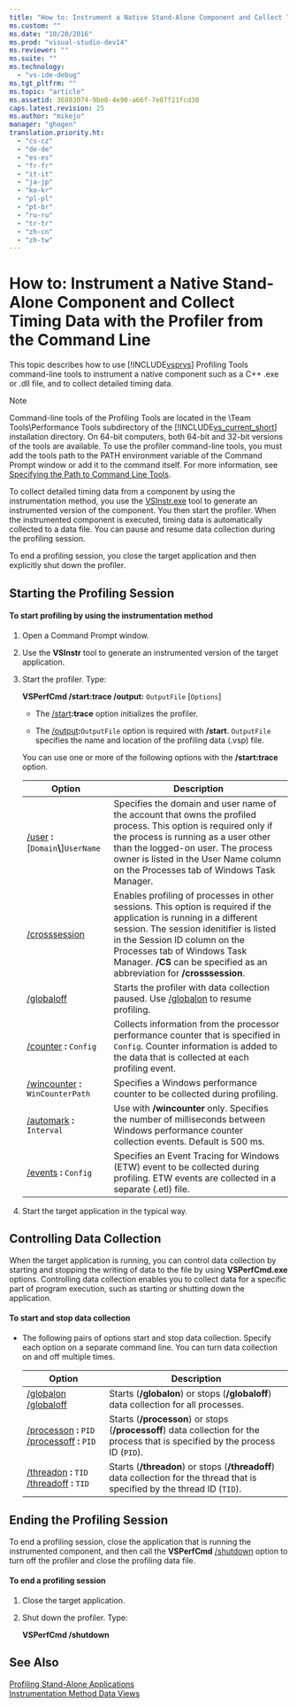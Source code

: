 ```yaml
---
title: "How to: Instrument a Native Stand-Alone Component and Collect Timing Data with the Profiler from the Command Line | hehe"
ms.custom: ""
ms.date: "10/20/2016"
ms.prod: "visual-studio-dev14"
ms.reviewer: ""
ms.suite: ""
ms.technology: 
  - "vs-ide-debug"
ms.tgt_pltfrm: ""
ms.topic: "article"
ms.assetid: 36883074-9be8-4e90-a66f-7e87f21fcd30
caps.latest.revision: 25
ms.author: "mikejo"
manager: "ghogen"
translation.priority.ht: 
  - "cs-cz"
  - "de-de"
  - "es-es"
  - "fr-fr"
  - "it-it"
  - "ja-jp"
  - "ko-kr"
  - "pl-pl"
  - "pt-br"
  - "ru-ru"
  - "tr-tr"
  - "zh-cn"
  - "zh-tw"
---
```

# How to: Instrument a Native Stand-Alone Component and Collect Timing Data with the Profiler from the Command Line
This topic describes how to use [!INCLUDE[vsprvs](../code-quality/includes/vsprvs_md.md)] Profiling Tools command-line tools to instrument a native component such as a C++ .exe or .dll file, and to collect detailed timing data.  
  
> [!NOTE]
>  Command-line tools of the Profiling Tools are located in the \Team Tools\Performance Tools subdirectory of the [!INCLUDE[vs_current_short](../code-quality/includes/vs_current_short_md.md)] installation directory. On 64-bit computers, both 64-bit and 32-bit versions of the tools are available. To use the profiler command-line tools, you must add the tools path to the PATH environment variable of the Command Prompt window or add it to the command itself. For more information, see [Specifying the Path to Command Line Tools](../profiling/specifying-the-path-to-profiling-tools-command-line-tools.md).  
  
 To collect detailed timing data from a component by using the instrumentation method, you use the [VSInstr.exe](../profiling/vsinstr.md) tool to generate an instrumented version of the component. You then start the profiler. When the instrumented component is executed, timing data is automatically collected to a data file. You can pause and resume data collection during the profiling session.  
  
 To end a profiling session, you close the target application and then explicitly shut down the profiler.  
  
## Starting the Profiling Session  
  
#### To start profiling by using the instrumentation method  
  
1.  Open a Command Prompt window.  
  
2.  Use the **VSInstr** tool to generate an instrumented version of the target application.  
  
3.  Start the profiler. Type:  
  
     **VSPerfCmd /start:trace /output:** `OutputFile` [`Options`]  
  
    -   The [/start](../profiling/start.md)**:trace** option initializes the profiler.  
  
    -   The [/output](../profiling/output.md)**:**`OutputFile` option is required with **/start**. `OutputFile` specifies the name and location of the profiling data (.vsp) file.  
  
     You can use one or more of the following options with the **/start:trace** option.  
  
    |Option|Description|  
    |------------|-----------------|  
    |[/user](../profiling/user--vsperfcmd-.md) **:**[`Domain`**\\**]`UserName`|Specifies the domain and user name of the account that owns the profiled process. This option is required only if the process is running as a user other than the logged-on user. The process owner is listed in the User Name column on the Processes tab of Windows Task Manager.|  
    |[/crosssession](../profiling/crosssession.md)|Enables profiling of processes in other sessions. This option is required if the application is running in a different session. The session idenitifier is listed in the Session ID column on the Processes tab of Windows Task Manager. **/CS** can be specified as an abbreviation for **/crosssession**.|  
    |[/globaloff](../profiling/globalon-and-globaloff.md)|Starts the profiler with data collection paused. Use [/globalon](../profiling/globalon-and-globaloff.md) to resume profiling.|  
    |[/counter](../profiling/counter.md) **:** `Config`|Collects information from the processor performance counter that is specified in `Config`. Counter information is added to the data that is collected at each profiling event.|  
    |[/wincounter](../profiling/wincounter.md) **:** `WinCounterPath`|Specifies a Windows performance counter to be collected during profiling.|  
    |[/automark](../profiling/automark.md) **:** `Interval`|Use with **/wincounter** only. Specifies the number of milliseconds between Windows performance counter collection events. Default is 500 ms.|  
    |[/events](../profiling/events--vsperfcmd-.md) **:** `Config`|Specifies an Event Tracing for Windows (ETW) event to be collected during profiling. ETW events are collected in a separate (.etl) file.|  
  
4.  Start the target application in the typical way.  
  
## Controlling Data Collection  
 When the target application is running, you can control data collection by starting and stopping the writing of data to the file by using **VSPerfCmd.exe** options. Controlling data collection enables you to collect data for a specific part of program execution, such as starting or shutting down the application.  
  
#### To start and stop data collection  
  
-   The following pairs of options start and stop data collection. Specify each option on a separate command line. You can turn data collection on and off multiple times.  
  
    |Option|Description|  
    |------------|-----------------|  
    |[/globalon /globaloff](../profiling/globalon-and-globaloff.md)|Starts (**/globalon**) or stops (**/globaloff**) data collection for all processes.|  
    |[/processon](../profiling/processon-and-processoff.md) **:** `PID` [/processoff](../profiling/processon-and-processoff.md) **:** `PID`|Starts (**/processon**) or stops (**/processoff**) data collection for the process that is specified by the process ID (`PID`).|  
    |[/threadon](../profiling/threadon-and-threadoff.md) **:** `TID` [/threadoff](../profiling/threadon-and-threadoff.md) **:** `TID`|Starts (**/threadon**) or stops (**/threadoff**) data collection for the thread that is specified by the thread ID (`TID`).|  
  
## Ending the Profiling Session  
 To end a profiling session, close the application that is running the instrumented component, and then call the **VSPerfCmd** [/shutdown](../profiling/shutdown.md) option to turn off the profiler and close the profiling data file.  
  
#### To end a profiling session  
  
1.  Close the target application.  
  
2.  Shut down the profiler. Type:  
  
     **VSPerfCmd /shutdown**  
  
## See Also  
 [Profiling Stand-Alone Applications](../profiling/command-line-profiling-of-stand-alone-applications.md)   
 [Instrumentation Method Data Views](../profiling/instrumentation-method-data-views.md)